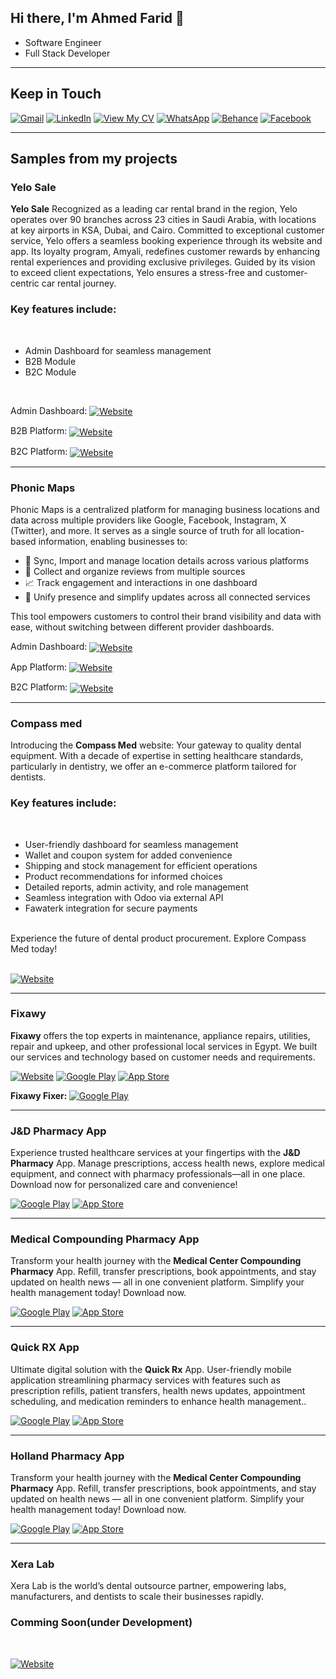 <h2> Hi there, I'm Ahmed Farid 👋 </h2>

- Software Engineer
- Full Stack Developer

<hr>

<h2> Keep in Touch </h2>

<p> <a href="mailto:ahmedfareed2025@gmail.com" target="_blank"><img alt="Gmail" src="https://img.shields.io/badge/Gmail-D14836?style=for-the-badge&logo=gmail&logoColor=white" /></a> <a href="https://www.linkedin.com/in/ahmed-farid-b46a5221b/" target="_blank"><img alt="LinkedIn" src="https://img.shields.io/badge/linkedin-0077b5.svg?style=for-the-badge&logo=linkedin&logoColor=white" /></a> <a href="https://www.linkedin.com/in/ahmed-farid-b46a5221b/overlay/1750957868377/single-media-viewer/?profileId=ACoAADeBkOYB6O_rbWtqld6CsWkhtTkpduSbKXo" target="_blank"><img alt="View My CV" src="https://img.shields.io/badge/View%20My%20CV-Click%20Here-blue?style=for-the-badge" /></a> <a href="http://wa.me/201013996079" target="_blank"><img alt="WhatsApp" src="https://img.shields.io/badge/WhatsApp-25D366?style=for-the-badge&logo=whatsapp&logoColor=white" /></a> <a href="https://www.behance.net/ahmedfarid20" target="_blank"><img alt="Behance" src="https://img.shields.io/badge/Behance-0054F7?style=for-the-badge&logo=behance&logoColor=white" /></a> <a href="https://www.facebook.com/ahmed.fareed.79677/" target="_blank"><img alt="Facebook" src="https://img.shields.io/badge/Facebook-4267B2.svg?style=for-the-badge&logo=facebook&logoColor=white" /></a> <p>
<!-- <a href="https://youtube.com/@ahmedfarid4034?si=Nh_OUyiEMpfrGMaf" target="_blank"><img alt="Youtube" src="https://img.shields.io/badge/youtube-FF0000.svg?style=for-the-badge&logo=youtube&logoColor=white" /></a> -->

<hr>

<h2> Samples from my projects </h2>

### Yelo Sale

<b>Yelo Sale</b> Recognized as a leading car rental brand in the region, Yelo operates over 90 branches across 23 cities in Saudi Arabia, with locations at key airports in KSA, Dubai, and Cairo. Committed to exceptional customer service, Yelo offers a seamless booking experience through its website and app. Its loyalty program, Amyali, redefines customer rewards by enhancing rental experiences and providing exclusive privileges. Guided by its vision to exceed client expectations, Yelo ensures a stress-free and customer-centric car rental journey. <br/>

<h3>Key features include:</h3> <br/>

<ul>
  <li>Admin Dashboard for seamless management</li>
  <li>B2B Module</li>
  <li>B2C Module</li>
</ul>
<br/>

<p>
  Admin Dashboard: 
  <a href="https://alpha.yelo-dev.com/en/admin" target="_blank">
    <img alt="Website" src="https://img.shields.io/badge/website-000000?style=for-the-badge&logo=About.me&logoColor=white" style="vertical-align: middle;" />
  </a>
</p>

<p>
  B2B Platform: 
  <a href="https://alpha.yelo-dev.com/en/company" target="_blank">
    <img alt="Website" src="https://img.shields.io/badge/website-000000?style=for-the-badge&logo=About.me&logoColor=white" style="vertical-align: middle;" />
  </a>
</p>

<p>
  B2C Platform: 
  <a href="https://alpha.yelo-dev.com/en" target="_blank">
    <img alt="Website" src="https://img.shields.io/badge/website-000000?style=for-the-badge&logo=About.me&logoColor=white" style="vertical-align: middle;" />
  </a>
</p>

<hr>

### Phonic Maps

Phonic Maps is a centralized platform for managing business locations and data across multiple providers like Google, Facebook, Instagram, X (Twitter), and more.
It serves as a single source of truth for all location-based information, enabling businesses to:

<ul>
   <li>📍 Sync, Import and manage location details across various platforms </li>
   <li>💬 Collect and organize reviews from multiple sources </li>  
   <li>📈 Track engagement and interactions in one dashboard </li>
   <li>🔗 Unify presence and simplify updates across all connected services </li>
</ul>
This tool empowers customers to control their brand visibility and data with ease, without switching between different provider dashboards.

<p>
  Admin Dashboard: 
  <a href="http://alpha.phonicmaps.com/admin" target="_blank">
    <img alt="Website" src="https://img.shields.io/badge/website-000000?style=for-the-badge&logo=About.me&logoColor=white" style="vertical-align: middle;" />
  </a>
</p>

<p>
  App Platform: 
  <a href="http://alpha.phonicmaps.com/app" target="_blank">
    <img alt="Website" src="https://img.shields.io/badge/website-000000?style=for-the-badge&logo=About.me&logoColor=white" style="vertical-align: middle;" />
  </a>
</p>

<p>
  B2C Platform: 
  <a href="http://alpha.phonicmaps.com" target="_blank">
    <img alt="Website" src="https://img.shields.io/badge/website-000000?style=for-the-badge&logo=About.me&logoColor=white" style="vertical-align: middle;" />
  </a>
</p>

<hr>

### Compass med

Introducing the <b>Compass Med</b> website: Your gateway to quality dental equipment. With a decade of expertise in setting healthcare standards, particularly in dentistry, we offer an e-commerce platform tailored for dentists.<br/>

<h3>Key features include:</h3> <br/>

<ul>
  <li>User-friendly dashboard for seamless management</li>
  <li>Wallet and coupon system for added convenience</li>
  <li>Shipping and stock management for efficient operations</li>
  <li>Product recommendations for informed choices</li>
  <li>Detailed reports, admin activity, and role management</li>
  <li>Seamless integration with Odoo via external API</li>
  <li>Fawaterk integration for secure payments</li>
</ul>
<br/>
Experience the future of dental product procurement. Explore Compass Med today!<br/><br/>

<p><a href="http://www.compass-egy.com" target="_blank"><img alt="Website" src="https://img.shields.io/badge/website-000000?style=for-the-badge&logo=About.me&logoColor=white" /></a><p>

<hr>

### Fixawy

<b>Fixawy</b> offers the top experts in maintenance, appliance repairs, utilities, repair and upkeep, and other professional local services in Egypt. We built our services and technology based on customer needs and requirements.
<br/>

<p><a href="https://fixawy.com/en" target="_blank"><img alt="Website" src="https://img.shields.io/badge/website-000000?style=for-the-badge&logo=About.me&logoColor=white" /></a> <a href="https://play.google.com/store/apps/details?id=com.fixawy.servicebooking&hl=en" target="_blank"><img alt="Google Play" src="https://img.shields.io/badge/Get%20it%20on%20google%20play-blue.svg?style=for-the-badge&logo=google-play" /></a> <a href="https://apps.apple.com/eg/app/fixawy/id1071671875" target="_blank"><img alt="App Store" src="https://img.shields.io/badge/Get%20it%20on%20app%20store-black.svg?style=for-the-badge&logo=app-store&logoColor=white" /></a><p>

<p><b>Fixawy Fixer: </b><a href="https://play.google.com/store/apps/details?id=com.fixawy.fixerapp&hl=en" target="_blank"><img alt="Google Play" src="https://img.shields.io/badge/Get%20it%20on%20google%20play-blue.svg?style=for-the-badge&logo=google-play" /></a><p>

<hr>

### J&D Pharmacy App

Experience trusted healthcare services at your fingertips with the <b>J&D Pharmacy</b> App. Manage prescriptions, access health news, explore medical equipment, and connect with pharmacy professionals—all in one place. Download now for personalized care and convenience!<br/>

<p><a href="https://play.google.com/store/apps/details?id=com.revealsite.pharmacyjd" target="_blank"><img alt="Google Play" src="https://img.shields.io/badge/Get%20it%20on%20google%20play-blue.svg?style=for-the-badge&logo=google-play" /></a> <a href="https://apps.apple.com/eg/app/j-d-pharmacy/id6476877757" target="_blank"><img alt="App Store" src="https://img.shields.io/badge/Get%20it%20on%20app%20store-black.svg?style=for-the-badge&logo=app-store&logoColor=white" /></a><p>

<hr>

### Medical Compounding Pharmacy App

Transform your health journey with the <b>Medical Center Compounding Pharmacy</b> App. Refill, transfer prescriptions, book appointments, and stay updated on health news — all in one convenient platform. Simplify your health management today! Download now.<br/>

<p><a href="https://play.google.com/store/apps/details?id=com.revealsite.medicalcenter" target="_blank"><img alt="Google Play" src="https://img.shields.io/badge/Get%20it%20on%20google%20play-blue.svg?style=for-the-badge&logo=google-play" /></a> <a href="https://apps.apple.com/eg/app/medical-compounding-pharmacy/id6477877781" target="_blank"><img alt="App Store" src="https://img.shields.io/badge/Get%20it%20on%20app%20store-black.svg?style=for-the-badge&logo=app-store&logoColor=white" /></a><p>

<hr>

### Quick RX App

Ultimate digital solution with the <b>Quick Rx</b> App. User-friendly mobile application streamlining pharmacy services with features such as prescription refills, patient transfers, health news updates, appointment scheduling, and medication reminders to enhance health management..<br/>

<p><a href="https://play.google.com/store/apps/details?id=com.revealsite.quickrxapp&hl=en" target="_blank"><img alt="Google Play" src="https://img.shields.io/badge/Get%20it%20on%20google%20play-blue.svg?style=for-the-badge&logo=google-play" /></a> <a href="https://apps.apple.com/ke/app/quick-rx/id6517353130" target="_blank"><img alt="App Store" src="https://img.shields.io/badge/Get%20it%20on%20app%20store-black.svg?style=for-the-badge&logo=app-store&logoColor=white" /></a><p>

<hr>

### Holland Pharmacy App

Transform your health journey with the <b>Medical Center Compounding Pharmacy</b> App. Refill, transfer prescriptions, book appointments, and stay updated on health news — all in one convenient platform. Simplify your health management today! Download now.<br/>

<p><a href="https://play.google.com/store/apps/details?id=com.reveal.holland" target="_blank"><img alt="Google Play" src="https://img.shields.io/badge/Get%20it%20on%20google%20play-blue.svg?style=for-the-badge&logo=google-play" /></a> <a href="https://apps.apple.com/us/app/holland-pharmacy/id6739270980" target="_blank"><img alt="App Store" src="https://img.shields.io/badge/Get%20it%20on%20app%20store-black.svg?style=for-the-badge&logo=app-store&logoColor=white" /></a><p>

<hr>

### Xera Lab

Xera Lab is the world’s dental outsource partner, empowering labs, manufacturers, and dentists to scale their businesses rapidly.<br/>

<h3>Comming Soon(under Development)</h3> <br/>

<p><a href="http://xeralab.com" target="_blank"><img alt="Website" src="https://img.shields.io/badge/website-000000?style=for-the-badge&logo=About.me&logoColor=white" /></a><p>
